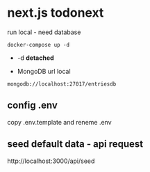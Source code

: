 # next.js todonext
run local - need database
```
docker-compose up -d
```

* -d __detached__

* MongoDB url local
```
mongodb://localhost:27017/entriesdb

```

## config .env 

copy .env.template  and reneme .env

## seed default data - api request

http://localhost:3000/api/seed
